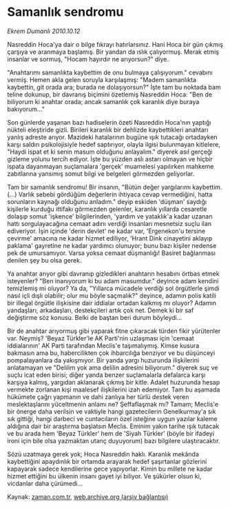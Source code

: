 # Samanlık sendromu

*Ekrem Dumanlı 2010.10.12*

<td class="columnist-detail">
<p>Nasreddin Hoca'ya dair o bilge fıkrayı hatırlarsınız. Hani Hoca bir gün çıkmış çarşıya ve aranmaya başlamış. Bir yandan da ıslık çalıyormuş. Merak etmiş insanlar ve sormuş, "Hocam hayırdır ne arıyorsun?" diye.</p>
<p>
<div id="haberMetinDiv">
<p>"Anahtarımı samanlıkta kaybettim de onu bulmaya çalışıyorum." cevabını vermiş. Hemen akla gelen soruyla karşılaşmış: "Madem samanlıkta kaybettin, git orada ara; burada ne dolaşıyorsun?" İşte tam bu noktada bam teline dokunup, bir davranış biçimini özetlemiş Nasreddin Hoca: "Ben de biliyorum ki anahtar orada; ancak samanlık çok karanlık diye buraya bakıyorum..."
<p>Son günlerde yaşanan bazı hadiselerin özeti Nasreddin Hoca'nın yaptığı nükteli eleştiride gizli. Birileri karanlık bir dehlizde kaybettikleri anahtarı yanlış adreste arıyor. Mazideki hatalarının bugüne ışık tutacağı ortadayken karşı saldırı psikolojisiyle hedef saptırıyor, olayla ilgisi bulunmayan kitlelere, "Haydi ispat et ki senin masum olduğunu anlayalım." diyerek asıl gerçeği gizleme yolunu tercih ediyor. İşte bu yüzden aslı astarı olmayan ve hiçbir ispata dayanmayan suçlamalara 'gerçek' muamelesi yapılırken mahkeme zabıtlarına yansımış somut bilgi ve belgeleri görmezden geliyorlar.
<p>Tam bir samanlık sendromu! Bir insanın, "Bütün değer yargılarımı kaybettim. (...) Varlık sebebi gördüğüm değerlerin ihtiyaca cevap vermediğini, hatta sorunların kaynağı olduğunu anladım." deyip eskiden 'düşman' saydığı kişilerle kurduğu ittifakı görmezden gelenler, karanlık yıllarda cesaretle dolaşıp somut 'işkence' bilgilerinden, 'yardım ve yataklık'a kadar uzanan hattı sorgulayacağına cemaat adını verdiği insanları mesnetsiz suçlu ilan ediveriyor. İşin içinde 'derin devlet' ne kadar var, 'Ergenekon'u tersine çevirme' amacına ne kadar hizmet ediliyor, 'Hrant Dink cinayetini aklayıp paklama' gayretine ne kadar yardımcı olunuyor; bunu bazı kişiler nedense pek de umursamıyor. Varsa yoksa cemaat düşmanlığı! Basiret bağlanması denilen şey bu olsa gerek.
<p>Ya anahtar arıyor gibi davranıp gizledikleri anahtarın hesabını örtbas etmek isteyenler? "Ben inanıyorum ki bu adam masumdur." deyince adam kendini temizlemiş mi oluyor? Ya da, "Yıllarca mücadele verdiği sol örgütlerle şimdi nasıl içli dışlı olabilir; olur mu böyle saçmalık?" deyince, adamın polis katili bir illegal örgütle ilişkisine dair iddialar ortadan kalkmış mı oluyor? Adamın yandaşları, arkadaşları, destekçileri artık çok net. Demek ki bir saf değiştirme söz konusu. Belki de baştan beri durum böyleydi...
<p>Bir de anahtar arıyormuş gibi yaparak fitne çıkaracak türden fikir yürütenler var. Neymiş? 'Beyaz Türkler'le AK Parti'nin uzlaşması için 'cemaat iddialarının' AK Parti tarafından Meclis'e taşımalıymış. Kimse kusura bakmasın ama bu, habercilikten çok ihbarcılığa benziyor ve bu düşünceyi pompalayanlara da yakışmıyor. Bir yanda yargı huzurunda ilişkilerini anlatamayan ve "Delilim yok ama delilin adresini biliyorum." diyerek suç ve suçlu icat eden birisi; diğer yanda benzer suçlamalarla defalarca karşı karşıya kalmış, yargıdan aklanarak çıkmış bir kitle. Adalet huzurunda hesap vermekte zorlanan kişi maalesef ilişkilerini izah edemiyor. Tam bu aşamada hükümete çağrı yapmanın ve dahi zanlıya her türlü destek veren meslektaşlarını yüceltmenin anlamı ne? Şeffaflaşmak mı? Tamam; Meclis'e bir önerge daha verilsin ve vaktiyle hangi gazetecilerin Genelkurmay'a sık sık gittiği, hangi darbeci ve cuntacıların özel isteğine uygun yazılar kaleme aldığına dair bir araştırma başlatsın Meclis. Eminim yakın tarihe ışık tutacak ve bu arada hem 'Beyaz Türkler' hem de 'Siyah Türkler' (böyle bir ifadeyi ironi için bile olsa yazmaktan utanç duyuyorum) bazı bilgilere ulaştıracaktır.
<p>Sözü uzatmaya gerek yok; Hoca Nasreddin haklı. Karanlık mekânda kaybettiğini apaydınlık bir ortamda arayarak hedef şaşırtanlar gözlerini kapayarak sadece kendilerine gece yapıyorlar. Kimin bu millete ne kadar hizmet ettiğini bu ülkenin insanı gayet iyi biliyor. Ve şükürler olsun ki, vicdanlar daha çürümedi... </p></p></p></p></p></p></div>
</p>
<a href="http://web.archive.org/web/20101224015933/mailto:e.dumanli@zaman.com.tr">
</a></td>

Kaynak: [zaman.com.tr](http://zaman.com.tr/yazar.do?yazino=1038997), [web.archive.org (arşiv bağlantısı)](http://web.archive.org/web/20101224015933/http://zaman.com.tr/yazar.do?yazino=1038997)
